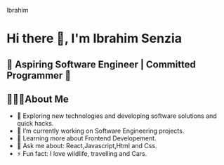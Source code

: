 Ibrahim

# Hi there 👋, I'm Ibrahim Senzia

## 🚀 Aspiring Software Engineer | Committed Programmer 🚀

## 👨🏻‍💻About Me
- 🤔  Exploring new technologies and developing software solutions and quick hacks.
- 🔭  I’m currently working on Software Engineering projects.
- 🌱  Learning more about  Frontend Developement.
- 💬  Ask me about: React,Javascript,Html and Css.
- ⚡   Fun fact:  I love wildlife, travelling and Cars.

